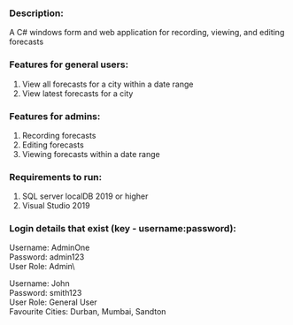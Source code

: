 ### Description:
A C# windows form and web application for recording, viewing, and editing forecasts

### Features for general users:

 1. View all forecasts for a city within a date range
 2. View latest forecasts for a city

### Features for admins:

 1. Recording forecasts
 2. Editing forecasts
 3. Viewing forecasts within a date range

### Requirements to run:

 1. SQL server localDB 2019 or higher
 2. Visual Studio 2019

### Login details that exist (key - username:password):
Username: AdminOne\
Password: admin123\
User Role: Admin\

Username: John\
Password: smith123\
User Role: General User\
Favourite Cities: Durban, Mumbai, Sandton
